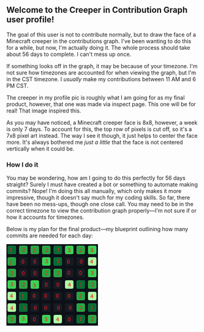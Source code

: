  ## Welcome to the Creeper in Contribution Graph user profile!

The goal of this user is not to contribute normally, but to draw the face of a Minecraft creeper in the contributions graph.
I've been wanting to do this for a while, but now, I'm actually doing it. The whole process should take about 56 days to complete. I can't mess up once.

If something looks off in the graph, it may be because of your timezone. I'm not sure how timezones are accounted for when viewing the graph, but I'm in the CST timezone. I _usually_ make my contributions between 11 AM and 6 PM CST.

The creeper in my profile pic is roughly what I am going for as my final product, however, that one was made via inspect page. This one will be for real! That image inspired this.

As you may have noticed, a Minecraft creeper face is 8x8, however, a week is only 7 days. To account for this, the top row of pixels is cut off, so it's a 7x8 pixel art instead.
The way I see it though, it just helps to center the face more. It's always bothered me *just a little* that the face is not centered vertically when it could be.

### How I do it

You may be wondering, how am I going to do this perfectly for 56 days straight? Surely I must have created a bot or something to automate making commits? Nope! I'm doing this all manually, which only makes it more impressive, though it doesn't say much for my coding skills. So far, there have been no mess-ups, though one close call. You may need to be in the correct timezone to view the contribution graph properly—I'm not sure if or how it accounts for timezones.

Below is my plan for the final product—my blueprint outlining how many commits are needed for each day:

![CreeperContributionGraph.png](CreeperContributionGraph.png)
